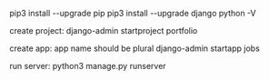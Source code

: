pip3 install --upgrade pip
pip3 install --upgrade django
python -V

create project:
django-admin startproject portfolio

create app: app name should be plural
django-admin startapp jobs

run server:
python3 manage.py runserver
